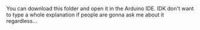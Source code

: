 You can download this folder and open it in the Arduino IDE.
IDK don't want to type a whole explanation if people are gonna ask me about it regardless...
